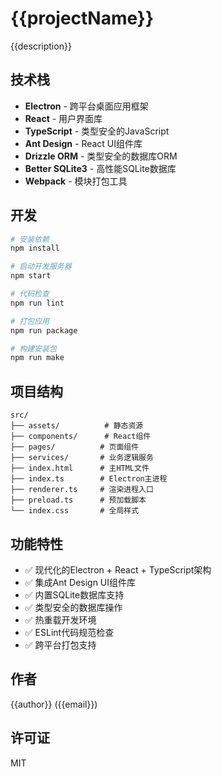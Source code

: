 # {{projectName}}

{{description}}

## 技术栈

- **Electron** - 跨平台桌面应用框架
- **React** - 用户界面库
- **TypeScript** - 类型安全的JavaScript
- **Ant Design** - React UI组件库
- **Drizzle ORM** - 类型安全的数据库ORM
- **Better SQLite3** - 高性能SQLite数据库
- **Webpack** - 模块打包工具

## 开发

```bash
# 安装依赖
npm install

# 启动开发服务器
npm start

# 代码检查
npm run lint

# 打包应用
npm run package

# 构建安装包
npm run make
```

## 项目结构

```
src/
├── assets/          # 静态资源
├── components/      # React组件
├── pages/          # 页面组件
├── services/       # 业务逻辑服务
├── index.html      # 主HTML文件
├── index.ts        # Electron主进程
├── renderer.ts     # 渲染进程入口
├── preload.ts      # 预加载脚本
└── index.css       # 全局样式
```

## 功能特性

- ✅ 现代化的Electron + React + TypeScript架构
- ✅ 集成Ant Design UI组件库
- ✅ 内置SQLite数据库支持
- ✅ 类型安全的数据库操作
- ✅ 热重载开发环境
- ✅ ESLint代码规范检查
- ✅ 跨平台打包支持

## 作者

{{author}} ({{email}})

## 许可证

MIT